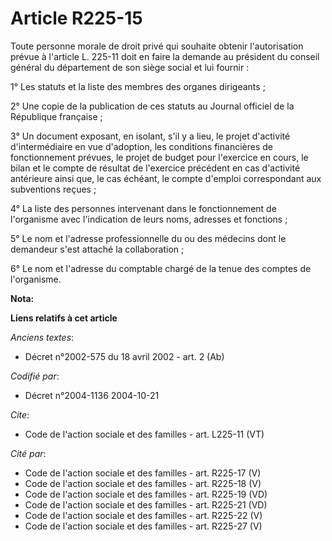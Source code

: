 # Article R225-15

Toute personne morale de droit privé qui souhaite obtenir l'autorisation prévue à l'article L. 225-11 doit en faire la
demande au président du conseil général du département de son siège social et lui fournir : 

1° Les statuts et la liste des membres des organes dirigeants ; 

2° Une copie de la publication de ces statuts au Journal officiel de la République française ; 

3° Un document exposant, en isolant, s'il y a lieu, le projet d'activité d'intermédiaire en vue d'adoption, les conditions
financières de fonctionnement prévues, le projet de budget pour l'exercice en cours, le bilan et le compte de résultat de
l'exercice précédent en cas d'activité antérieure ainsi que, le cas échéant, le compte d'emploi correspondant aux subventions
reçues ; 

4° La liste des personnes intervenant dans le fonctionnement de l'organisme avec l'indication de leurs noms, adresses et
fonctions ; 

5° Le nom et l'adresse professionnelle du ou des médecins dont le demandeur s'est attaché la collaboration ; 

6° Le nom et l'adresse du comptable chargé de la tenue des comptes de l'organisme.

**Nota:**



**Liens relatifs à cet article**

_Anciens textes_:

  - Décret n°2002-575 du 18 avril 2002 - art. 2 (Ab)

_Codifié par_:

  - Décret n°2004-1136 2004-10-21

_Cite_:

  - Code de l'action sociale et des familles - art. L225-11 (VT)

_Cité par_:

  - Code de l'action sociale et des familles - art. R225-17 (V)
  - Code de l'action sociale et des familles - art. R225-18 (V)
  - Code de l'action sociale et des familles - art. R225-19 (VD)
  - Code de l'action sociale et des familles - art. R225-21 (VD)
  - Code de l'action sociale et des familles - art. R225-22 (V)
  - Code de l'action sociale et des familles - art. R225-27 (V)
